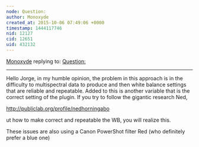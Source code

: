 ```yaml
---
node: Question: 
author: Monoxyde
created_at: 2015-10-06 07:49:06 +0000
timestamp: 1444117746
nid: 12127
cid: 12651
uid: 432132
---
```




[Monoxyde](../profile/Monoxyde) replying to: [Question: ](../notes/monoxyde/08-09-2015/question)

----
Hello Jorge, in my humble opinion, the problem in this approach is in the difficulty to multispectral data to produce and then white balance settings that are reliable and repeatable. Added to this is another variable that is the correct setting of the plugin. If you try to follow the gigantic research Ned, 

http://publiclab.org/profile/nedhorningabo

ut how to make correct and repeatable the WB, you will realize this.

These issues are also using a Canon PowerShot filter Red (who definitely prefer a blue one)